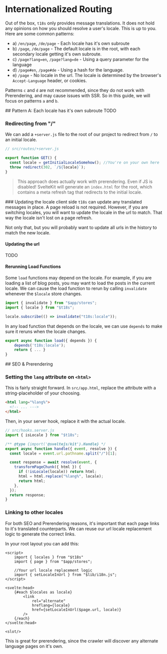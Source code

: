 # Internationalized Routing

Out of the box, `t18s` only provides message translations. It does not hold any opinions on how you should resolve a user's locale. This is up to you. Here are some common patterns:

- a) `/en/page`, `/de/page` - Each locale has it's own subroute
- b) `/page`, `/de/page` - The default locale is in the root, with each secondary locale getting it's own subroute.
- c) `/page?lang=en`, `/page?lang=de` - Using a query parameter for the language
- d) `/page#en`, `/page#de` - Using a hash for the language.
- e) `/page` - No locale in the url. The locale is determined by the browser's `Accept-Language` header, or cookies.

Patterns `c` and `d` are not recommended, since they do not work with Prerendering, and may cause issues with SSR. So in this guide, we will focus on patterns `a` and `b`.

## Pattern A: Each locale has it's own subroute
TODO

### Redirecting from "/"

We can add a `+server.js` file to the root of our project to redirect from `/` to an initial locale.

```js
// src/routes/+server.js

export function GET() {
  const locale = getInitialLocaleSomehow(); //You're on your own here
  throw redirect(302, `/${locale}`);
}
```

> This approach does actually work with prerendering. Even if JS is disabled!
> SvelteKit will generate an `index.html` for the root, which contains a meta refresh tag that redirects to the initial locale.

### Updating the locale client side
`t18s` can update any translated messages in place. A page reload is not required.
However, if you are switching locales, you will want to update the locale in the url to match. That way the locale isn't lost on a page refresh.

Not only that, but you will probably want to update all urls in the history to match the new locale.

#### Updating the url

TODO

#### Rerunning Load Functions

Some `load` functions may depend on the locale. For example, if you are loading a list of blog posts, you may want to load the posts in the current locale. We can cause the load function to rerun by calling `invalidate` whenever the `$locale` store changes.

```ts
import { invalidate } from "$app/stores";
import { locale } from "$t18s";

locale.subscribe(() => invalidate("t18s:locale"));
```

In any load function that depends on the locale, we can use `depends` to make sure it reruns when the locale changes.

```ts
export async function load({ depends }) {
    depends('t18s:locale');
    return { ... }
}
```

## SEO & Prerendering

### Setting the `lang` attribute on `<html>`

This is fairly straight forward. In `src/app.html`, replace the attribute with a string-placeholder of your choosing.

```html
<html lang="%lang%">
  <!-- ... --->
</html>
```

Then, in your server hook, replace it with the actual locale.

```js
// src/hooks.server.js
import { isLocale } from "$t18s";

/** @type {import('@sveltejs/kit').Handle} */
export async function handle({ event, resolve }) {
  const locale = event.url.pathname.split("/")[1];

  const response = await resolve(event, {
    transformPageChunk({ html }) {
      if (!isLocale(locale)) return html;
      html = html.replace("%lang%", locale);
      return html;
    },
  });
  return response;
}
```

### Linking to other locales

For both SEO and Prerendering reasons, it's important that each page links to it's translated counterparts.
We can reuse our url locale replacement logic to generate the correct links.

In your root layout you can add this:

```svelte
<script>
    import { locales } from "$t18s"
    import { page } from "$app/stores";

    //Your url locale replacement logic
    import { setLocaleInUrl } from "$lib/i18n.js";
</script>

<svelte:head>
    {#each $locales as locale}
        <link
            rel="alternate"
            hreflang={locale}
            href={setLocaleInUrl($page.url, locale)}
        />
    {/each}
</svelte:head>

<slot/>
```

This is great for prerendering, since the crawler will discover any alternate language pages on it's own.
